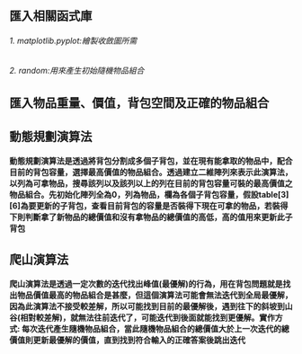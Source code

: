 ## 匯入相關函式庫 
###### 1. matplotlib.pyplot:繪製收斂圖所需
###### 2. random:用來產生初始隨機物品組合
## 匯入物品重量、價值，背包空間及正確的物品組合 
## 動態規劃演算法
#### 動態規劃演算法是透過將背包分割成多個子背包，並在現有能拿取的物品中，配合目前的背包容量，選擇最高價值的物品組合。透過建立二維陣列來表示此演算法，以列為可拿物品，搜尋該列以及該列以上的列在目前的背包容量可裝的最高價值之物品組合。先初始化陣列全為0，列為物品，欄為各個子背包容量，假設table[3][6]為要更新的子背包，查看目前背包的容量是否裝得下現在可拿的物品，若裝得下則判斷拿了新物品的總價值和沒有拿物品的總價值的高低，高的值用來更新此子背包
## 爬山演算法
#### 爬山演算法是透過一定次數的迭代找出峰值(最優解)的行為，用在背包問題就是找出物品價值最高的物品組合是甚麼，但這個演算法可能會無法迭代到全局最優解，因為此演算法不接受較差解，所以可能找到目前的最優解後，遇到往下的斜坡到山谷(相對較差解)，就無法往前迭代了，可能迭代到後面就能找到更優解。實作方式: 每次迭代產生隨機物品組合，當此隨機物品組合的總價值大於上一次迭代的總價值則更新最優解的價值，直到找到符合輸入的正確答案後跳出迭代
